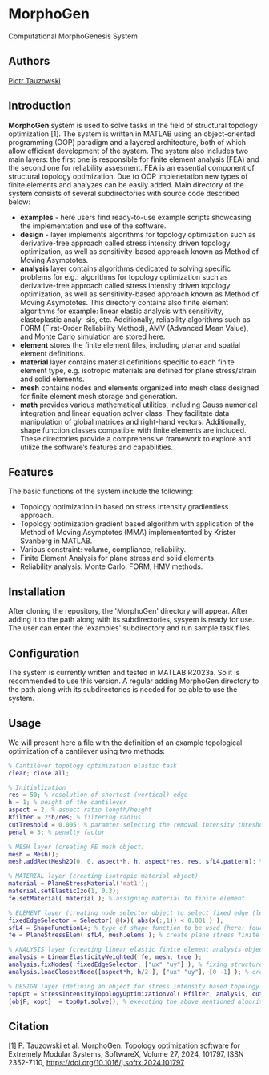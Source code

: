 # MorphoGen

Computational MorphoGenesis System

## Authors
[Piotr Tauzowski](mailto:ptauzow@ippt.pan.pl)

## Introduction
__MorphoGen__ system is used to solve tasks in the field of structural topology optimization [1]. The system is written in MATLAB using an object-oriented programming (OOP) paradigm and a layered architecture, both of which allow efficient development of the system. The system also includes two main layers: the first one is responsible for finite element analysis (FEA) and the second one for reliability assesment. FEA is an essential component of structural topology optimization. Due to OOP implenetation new types of finite elements and analyzes can be easily added. Main directory of the system consists of several subdirectories with source code described below:

* __examples__ - here users find ready-to-use example scripts showcasing the implementation and use of the software.
* __design__ - layer implements algorithms for topology optimization such as derivative-free approach called stress intensity driven topology optimization, as well as sensitivity-based approach known as Method of
Moving Asymptotes.
* __analysis__ layer contains algorithms dedicated to solving specific problems for e.g.: algorithms for topology optimization such as derivative-free approach called stress intensity driven topology optimization, as well as sensitivity-based approach known as Method of Moving Asymptotes. This directory contains also finite element algorithms for example: linear elastic analysis with sensitivity, elastoplastic analy-
sis, etc. Additionally, reliability algorithms such as FORM (First-Order Reliability Method), AMV (Advanced Mean Value), and Monte Carlo simulation are stored here.
* __element__ stores the finite element files, including planar and spatial element definitions.
* __material__ layer contains material definitions specific to each finite element type, e.g. isotropic materials are defined for plane stress/strain and solid elements.
* __mesh__ contains nodes and elements organized into mesh class designed for finite element mesh storage and generation.
* __math__ provides various mathematical utilities, including Gauss numerical integration and linear equation solver class. They facilitate
data manipulation of global matrices and right-hand vectors. Additionally, shape function classes compatible with finite elements are included.
These directories provide a comprehensive framework to explore and utilize the software’s features and capabilities.

## Features
The basic functions of the system include the following:  
* Topology optimization in based on stress intensity gradientless approach.
* Topology optimization gradient based algorithm with application of the Method of Moving Asymptotes (MMA) implementented by Krister Svanberg in MATLAB.
* Various constraint: volume, compliance, reliability.
* Finite Element Analysis for plane stress and solid elements.
* Reliability analysis: Monte Carlo, FORM, HMV methods.

## Installation
After cloning the repository, the 'MorphoGen' directory will appear. After adding it to the path along with its subdirectories, sysyem is ready for use. The user can enter the 'examples' subdirectory and run sample task files.

## Configuration
The system is currently written and tested in MATLAB R2023a. So it is recommended to use this version. A regular adding MorphoGen directory to the path along with its subdirectories is needed for be able to use the system.

## Usage
We will present here a file with the definition of an example topological optimization of a cantilever using two methods:

```matlab
% Cantilever topology optimization elastic task
clear; close all;

% Initialization 
res = 50; % resolution of shortest (vertical) edge
h = 1; % height of the cantilever
aspect = 2; % aspect ratio length/height
Rfilter = 2*h/res; % filtering radius
cutTreshold = 0.005; % paramter selecting the removal intensity threshold
penal = 3; % penalty factor

% MESH layer (creating FE mesh object)
mesh = Mesh();
mesh.addRectMesh2D(0, 0, aspect*h, h, aspect*res, res, sfL4.pattern); % generating rectangular mesh ( aspect times h by h )

% MATERIAL layer (creating isotropic material object)
material = PlaneStressMaterial('mat1');
material.setElasticIzo(1, 0.3);
fe.setMaterial( material ); % assigning material to finite element

% ELEMENT layer (creating node selector object to select fixed edge (left))
fixedEdgeSelector = Selector( @(x)( abs(x(:,1)) < 0.001 ) );
sfL4 = ShapeFunctionL4; % type of shape function to be used (here: four node Langrange)
fe = PlaneStressElem( sfL4, mesh.elems ); % create plane stress finite element object

% ANALYSIS layer (creating linear elastic finite element analysis object with weighted matrix feature, weighted by element density)
analysis = LinearElasticityWeighted( fe, mesh, true );
analysis.fixNodes( fixedEdgeSelector, ["ux" "uy"] ); % fixing structure according to above defined node selector object
analysis.loadClosestNode([aspect*h, h/2 ], ["ux" "uy"], [0 -1] ); % creating load vector with one node loaded at the middle of right edge

% DESIGN layer (defining an object for stress intensity based topology optimization with volume constraint)
topOpt = StressIntensityTopologyOptimizationVol( Rfilter, analysis, cutTreshold, penal, 0.4, true );
[objF, xopt]  = topOpt.solve(); % executing the above mentioned algorithm 
```

## Citation

[1] P. Tauzowski et al. MorphoGen: Topology optimization software for Extremely Modular Systems, SoftwareX, Volume 27, 2024, 101797, ISSN 2352-7110, https://doi.org/10.1016/j.softx.2024.101797
